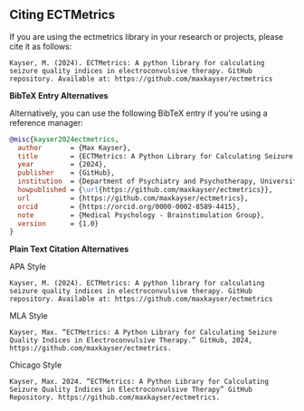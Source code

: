 ## Citing ECTMetrics

If you are using the ectmetrics library in your research or projects, please cite it as follows:

```
Kayser, M. (2024). ECTMetrics: A python library for calculating seizure quality indices in electroconvulsive therapy. GitHub repository. Available at: https://github.com/maxkayser/ectmetrics
```


**BibTeX Entry Alternatives**

Alternatively, you can use the following BibTeX entry if you're using a reference manager:

```bibtex
@misc{kayser2024ectmetrics,
  author       = {Max Kayser},
  title        = {ECTMetrics: A Python Library for Calculating Seizure Quality Indices in Electroconvulsive Therapy},
  year         = {2024},
  publisher    = {GitHub},
  institution  = {Department of Psychiatry and Psychotherapy, University Hospital Bonn, Bonn, Germany},
  howpublished = {\url{https://github.com/maxkayser/ectmetrics}},
  url          = {https://github.com/maxkayser/ectmetrics},
  orcid        = {https://orcid.org/0000-0002-8589-4415},
  note         = {Medical Psychology - Brainstimulation Group},
  version      = {1.0}
}
```



**Plain Text Citation Alternatives**

APA Style
```
Kayser, M. (2024). ECTMetrics: A python library for calculating seizure quality indices in electroconvulsive therapy. GitHub repository. Available at: https://github.com/maxkayser/ectmetrics
```

MLA Style
```
Kayser, Max. “ECTMetrics: A Python Library for Calculating Seizure Quality Indices in Electroconvulsive Therapy.” GitHub, 2024, https://github.com/maxkayser/ectmetrics.
```

Chicago Style
```
Kayser, Max. 2024. “ECTMetrics: A Python Library for Calculating Seizure Quality Indices in Electroconvulsive Therapy” GitHub Repository. https://github.com/maxkayser/ectmetrics.
```
